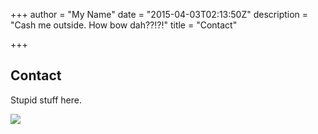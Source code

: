 +++
author = "My Name"
date = "2015-04-03T02:13:50Z"
description = "Cash me outside. How bow dah??!?!"
title = "Contact"

+++
## Contact

Stupid stuff here.

![](/uploads/2017/06/04/anderson.gif)

